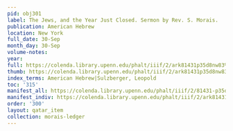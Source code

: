 ```yaml
---
pid: obj301
label: The Jews, and the Year Just Closed. Sermon by Rev. S. Morais.
publication: American Hebrew
location: New York
full_date: 30-Sep
month_day: 30-Sep
volume-notes:
year:
full: https://colenda.library.upenn.edu/phalt/iiif/2/ark81431p35d8nw83%2FSHA256E-s7208524--e20f73e5cb04c25ada26a7a0f348ac545359742f96e9a8827ad32260e5a1819c.jpeg/full/3500,/0/default.jpg
thumb: https://colenda.library.upenn.edu/phalt/iiif/2/ark81431p35d8nw83%2FSHA256E-s7208524--e20f73e5cb04c25ada26a7a0f348ac545359742f96e9a8827ad32260e5a1819c.jpeg/full/!200,200/0/default.jpg
index_terms: American Hebrew|Sulzberger, Leopold
toc: '315'
manifest_all: https://colenda.library.upenn.edu/phalt/iiif/2/81431-p35d8nw83/manifest
manifest_indiv: https://colenda.library.upenn.edu/phalt/iiif/2/ark81431p35d8nw83%2FSHA256E-s7208524--e20f73e5cb04c25ada26a7a0f348ac545359742f96e9a8827ad32260e5a1819c.jpeg
order: '300'
layout: qatar_item
collection: morais-ledger
---
```

